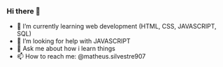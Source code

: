 ### Hi there 👋

- 🌱 I’m currently learning web development (HTML, CSS, JAVASCRIPT, SQL)
- 🤔 I’m looking for help with JAVASCRIPT
- 💬 Ask me about how i learn things
- 📫 How to reach me: @matheus.silvestre907
